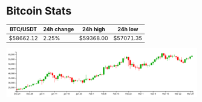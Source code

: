 # Bitcoin Stats

BTC/USDT|24h change|24h high|24h low|
|---|---|---|---|
|$58662.12|2.25%|$59368.00|$57071.35|

<img src="./chart.svg">
